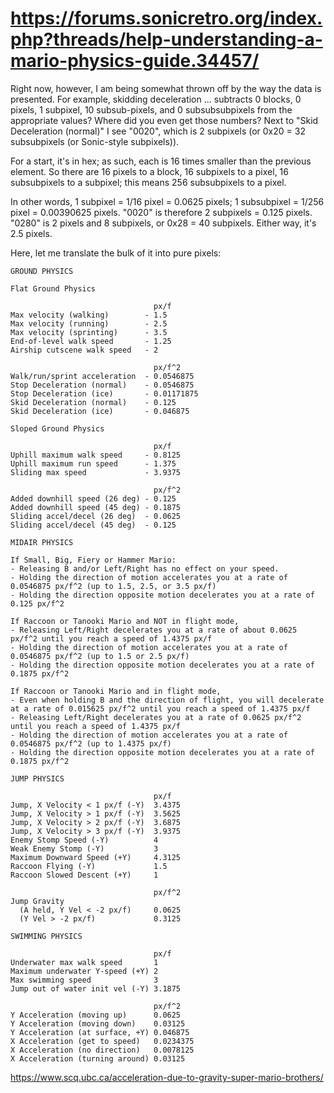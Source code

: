 # https://forums.sonicretro.org/index.php?threads/help-understanding-a-mario-physics-guide.34457/

Right now, however, I am being somewhat thrown off by the way the data is presented. For example, skidding deceleration ... subtracts 0 blocks, 0 pixels, 1 subpixel, 10 subsub-pixels, and 0 subsubsubpixels from the appropriate values?
Where did you even get those numbers? Next to "Skid Deceleration (normal)" I see "0020", which is 2 subpixels (or 0x20 = 32 subsubpixels (or Sonic-style subpixels)).

For a start, it's in hex; as such, each is 16 times smaller than the previous element. So there are 16 pixels to a block, 16 subpixels to a pixel, 16 subsubpixels to a subpixel; this means 256 subsubpixels to a pixel.

In other words, 1 subpixel = 1/16 pixel = 0.0625 pixels; 1 subsubpixel = 1/256 pixel = 0.00390625 pixels. "0020" is therefore 2 subpixels = 0.125 pixels. "0280" is 2 pixels and 8 subpixels, or 0x28 = 40 subpixels. Either way, it's 2.5 pixels.

Here, let me translate the bulk of it into pure pixels:

```
GROUND PHYSICS
 
Flat Ground Physics
 
                                px/f
Max velocity (walking)        - 1.5
Max velocity (running)        - 2.5
Max velocity (sprinting)      - 3.5
End-of-level walk speed       - 1.25
Airship cutscene walk speed   - 2
 
                                px/f^2
Walk/run/sprint acceleration  - 0.0546875
Stop Deceleration (normal)    - 0.0546875
Stop Deceleration (ice)       - 0.01171875
Skid Deceleration (normal)    - 0.125
Skid Deceleration (ice)       - 0.046875
 
Sloped Ground Physics
 
                                px/f
Uphill maximum walk speed     - 0.8125
Uphill maximum run speed      - 1.375
Sliding max speed             - 3.9375
 
                                px/f^2
Added downhill speed (26 deg) - 0.125
Added downhill speed (45 deg) - 0.1875
Sliding accel/decel (26 deg)  - 0.0625
Sliding accel/decel (45 deg)  - 0.125
 
MIDAIR PHYSICS
 
If Small, Big, Fiery or Hammer Mario:
- Releasing B and/or Left/Right has no effect on your speed.
- Holding the direction of motion accelerates you at a rate of 0.0546875 px/f^2 (up to 1.5, 2.5, or 3.5 px/f)
- Holding the direction opposite motion decelerates you at a rate of 0.125 px/f^2
 
If Raccoon or Tanooki Mario and NOT in flight mode,
- Releasing Left/Right decelerates you at a rate of about 0.0625 px/f^2 until you reach a speed of 1.4375 px/f
- Holding the direction of motion accelerates you at a rate of 0.0546875 px/f^2 (up to 1.5 or 2.5 px/f)
- Holding the direction opposite motion decelerates you at a rate of 0.1875 px/f^2
 
If Raccoon or Tanooki Mario and in flight mode,
- Even when holding B and the direction of flight, you will decelerate at a rate of 0.015625 px/f^2 until you reach a speed of 1.4375 px/f
- Releasing Left/Right decelerates you at a rate of 0.0625 px/f^2 until you reach a speed of 1.4375 px/f
- Holding the direction of motion accelerates you at a rate of 0.0546875 px/f^2 (up to 1.4375 px/f)
- Holding the direction opposite motion decelerates you at a rate of 0.1875 px/f^2
 
JUMP PHYSICS
 
                                px/f
Jump, X Velocity < 1 px/f (-Y)  3.4375
Jump, X Velocity > 1 px/f (-Y)  3.5625
Jump, X Velocity > 2 px/f (-Y)  3.6875
Jump, X Velocity > 3 px/f (-Y)  3.9375
Enemy Stomp Speed (-Y)          4
Weak Enemy Stomp (-Y)           3
Maximum Downward Speed (+Y)     4.3125
Raccoon Flying (-Y)             1.5
Raccoon Slowed Descent (+Y)     1
 
                                px/f^2
Jump Gravity
  (A held, Y Vel < -2 px/f)     0.0625
  (Y Vel > -2 px/f)             0.3125
 
SWIMMING PHYSICS
 
                                px/f
Underwater max walk speed       1
Maximum underwater Y-speed (+Y) 2
Max swimming speed              3
Jump out of water init vel (-Y) 3.1875
 
                                px/f^2
Y Acceleration (moving up)      0.0625
Y Acceleration (moving down)    0.03125
Y Acceleration (at surface, +Y) 0.046875
X Acceleration (get to speed)   0.0234375
X Acceleration (no direction)   0.0078125
X Acceleration (turning around) 0.03125

```
https://www.scq.ubc.ca/acceleration-due-to-gravity-super-mario-brothers/

